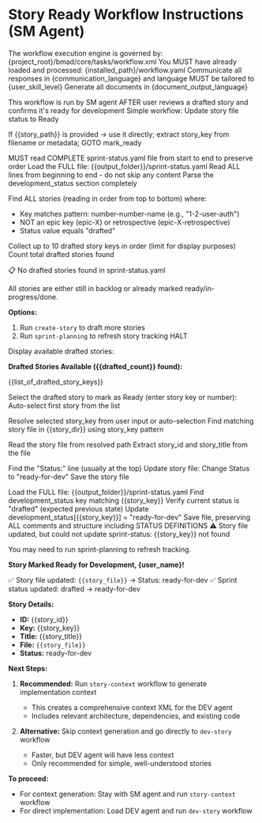 # Story Ready Workflow Instructions (SM Agent)

<critical>The workflow execution engine is governed by: {project_root}/bmad/core/tasks/workflow.xml</critical>
<critical>You MUST have already loaded and processed: {installed_path}/workflow.yaml</critical>
<critical>Communicate all responses in {communication_language} and language MUST be tailored to {user_skill_level}</critical>
<critical>Generate all documents in {document_output_language}</critical>

<workflow>

<critical>This workflow is run by SM agent AFTER user reviews a drafted story and confirms it's ready for development</critical>
<critical>Simple workflow: Update story file status to Ready</critical>

<step n="1" goal="Find drafted story to mark ready" tag="sprint-status">

<action>If {{story_path}} is provided → use it directly; extract story_key from filename or metadata; GOTO mark_ready</action>

<critical>MUST read COMPLETE sprint-status.yaml file from start to end to preserve order</critical>
<action>Load the FULL file: {{output_folder}}/sprint-status.yaml</action>
<action>Read ALL lines from beginning to end - do not skip any content</action>
<action>Parse the development_status section completely</action>

<action>Find ALL stories (reading in order from top to bottom) where:

- Key matches pattern: number-number-name (e.g., "1-2-user-auth")
- NOT an epic key (epic-X) or retrospective (epic-X-retrospective)
- Status value equals "drafted"
  </action>

<action>Collect up to 10 drafted story keys in order (limit for display purposes)</action>
<action>Count total drafted stories found</action>

<check if="no drafted stories found">
  <output>📋 No drafted stories found in sprint-status.yaml

All stories are either still in backlog or already marked ready/in-progress/done.

**Options:**

1. Run `create-story` to draft more stories
2. Run `sprint-planning` to refresh story tracking
   </output>
   <action>HALT</action>
   </check>

<action>Display available drafted stories:

**Drafted Stories Available ({{drafted_count}} found):**

{{list_of_drafted_story_keys}}

</action>

<ask if="{{non_interactive}} == false">Select the drafted story to mark as Ready (enter story key or number):</ask>
<action if="{{non_interactive}} == true">Auto-select first story from the list</action>

<action>Resolve selected story_key from user input or auto-selection</action>
<action>Find matching story file in {{story_dir}} using story_key pattern</action>

<anchor id="mark_ready" />

<action>Read the story file from resolved path</action>
<action>Extract story_id and story_title from the file</action>

<action>Find the "Status:" line (usually at the top)</action>
<action>Update story file: Change Status to "ready-for-dev"</action>
<action>Save the story file</action>
</step>

<step n="2" goal="Update sprint status to ready-for-dev" tag="sprint-status">
<action>Load the FULL file: {{output_folder}}/sprint-status.yaml</action>
<action>Find development_status key matching {{story_key}}</action>
<action>Verify current status is "drafted" (expected previous state)</action>
<action>Update development_status[{{story_key}}] = "ready-for-dev"</action>
<action>Save file, preserving ALL comments and structure including STATUS DEFINITIONS</action>

<check if="story key not found in file">
  <output>⚠️ Story file updated, but could not update sprint-status: {{story_key}} not found

You may need to run sprint-planning to refresh tracking.
</output>
</check>

</step>

<step n="3" goal="Confirm completion to user">

<output>**Story Marked Ready for Development, {user_name}!**

✅ Story file updated: `{{story_file}}` → Status: ready-for-dev
✅ Sprint status updated: drafted → ready-for-dev

**Story Details:**

- **ID:** {{story_id}}
- **Key:** {{story_key}}
- **Title:** {{story_title}}
- **File:** `{{story_file}}`
- **Status:** ready-for-dev

**Next Steps:**

1. **Recommended:** Run `story-context` workflow to generate implementation context
   - This creates a comprehensive context XML for the DEV agent
   - Includes relevant architecture, dependencies, and existing code

2. **Alternative:** Skip context generation and go directly to `dev-story` workflow
   - Faster, but DEV agent will have less context
   - Only recommended for simple, well-understood stories

**To proceed:**

- For context generation: Stay with SM agent and run `story-context` workflow
- For direct implementation: Load DEV agent and run `dev-story` workflow

</step>

</workflow>
